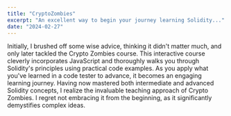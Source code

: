 ```yaml
---
title: "CryptoZombies"
excerpt: "An excellent way to begin your journey learning Solidity..."
date: "2024-02-27"
---
```


Initially, I brushed off some wise advice, thinking it didn't matter much, and only later tackled the Crypto Zombies course. This interactive course cleverly incorporates JavaScript and thoroughly walks you through Solidity's principles using practical code examples. As you apply what you've learned in a code tester to advance, it becomes an engaging learning journey. Having now mastered both intermediate and advanced Solidity concepts, I realize the invaluable teaching approach of Crypto Zombies. I regret not embracing it from the beginning, as it significantly demystifies complex ideas.

